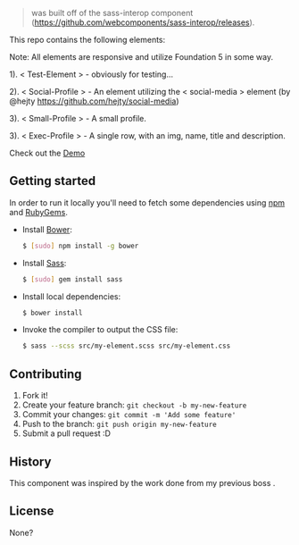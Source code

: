 > <Social-Profile> was built off of the sass-interop component (https://github.com/webcomponents/sass-interop/releases).

<!-- DOCUMENTATION -->
This repo contains the following elements:
<!-- Add tables for attributes -->

Note: All elements are responsive and utilize Foundation 5 in some way.


1). < Test-Element >      - obviously for testing...

2). < Social-Profile >    - An element utilizing the 
        < social-media > element (by @hejty https://github.com/hejty/social-media)

3). < Small-Profile >     - A small profile.

3). < Exec-Profile >      - A single row, with an img, name, title and description.


<!-- /DOCUMENTATION -->

<!--  -->
Check out the [Demo](http://hansuxdev.github.io/Social-Profile/) 





## Getting started

In order to run it locally you'll need to fetch some dependencies using [npm](https://www.npmjs.org/) and [RubyGems](https://rubygems.org/).

* Install [Bower](http://bower.io/):

    ```sh
    $ [sudo] npm install -g bower
    ```

* Install [Sass](http://sass-lang.com/):

    ```sh
    $ [sudo] gem install sass
    ```

* Install local dependencies:

    ```sh
    $ bower install
    ```

* Invoke the compiler to output the CSS file:

    ```sh
    $ sass --scss src/my-element.scss src/my-element.css
    ```






## Contributing
1. Fork it!
2. Create your feature branch: `git checkout -b my-new-feature`
3. Commit your changes: `git commit -m 'Add some feature'`
4. Push to the branch: `git push origin my-new-feature`
5. Submit a pull request :D



## History
This component was inspired by the work done from my previous boss <!-- @ thekameronw -->.

## License
None?

<!-- [MIT License](http://webcomponentsorg.mit-license.org/) © WebComponents.org -->
